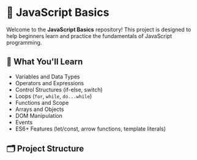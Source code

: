 # 📘 JavaScript Basics

Welcome to the **JavaScript Basics** repository! This project is designed to help beginners learn and practice the fundamentals of JavaScript programming.

## 🧠 What You'll Learn

- Variables and Data Types
- Operators and Expressions
- Control Structures (if-else, switch)
- Loops (`for`, `while`, `do...while`)
- Functions and Scope
- Arrays and Objects
- DOM Manipulation
- Events
- ES6+ Features (let/const, arrow functions, template literals)

## 🗂️ Project Structure


